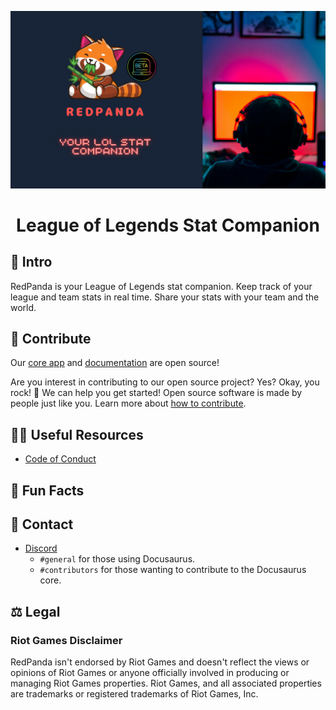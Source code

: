 ![Cover Photo](https://github.com/LOLRedPanda/.github/blob/main/images/coverPhoto.png?raw=true)


<h1 align='center'> League of Legends Stat Companion</h1>

## 👋 Intro
RedPanda is your League of Legends stat companion. Keep track of your league and team stats in real time. Share your stats with your team and the world.

## 🌈 Contribute

Our [core app](https://github.com/LOLRedPanda/app-core) and [documentation]() are open source!

Are you interest in contributing to our open source project? Yes? Okay, you rock! 🎸 We can help you get started! Open source software is made by people just like you. Learn more about [how to contribute]().

## 👩‍💻 Useful Resources
- [Code of Conduct](../docs/CODE_OF_CONDUCT.md)

## 🍿 Fun Facts

## 💬 Contact 
- [Discord](https://discord.gg/j2BttbAc)
    - `#general` for those using Docusaurus.
    - `#contributors` for those wanting to contribute to the Docusaurus core.

## ⚖️ Legal 
### Riot Games Disclaimer
RedPanda isn't endorsed by Riot Games and doesn't reflect the views or opinions of Riot Games or anyone officially involved in producing or managing Riot Games properties. Riot Games, and all associated properties are trademarks or registered trademarks of Riot Games, Inc.

